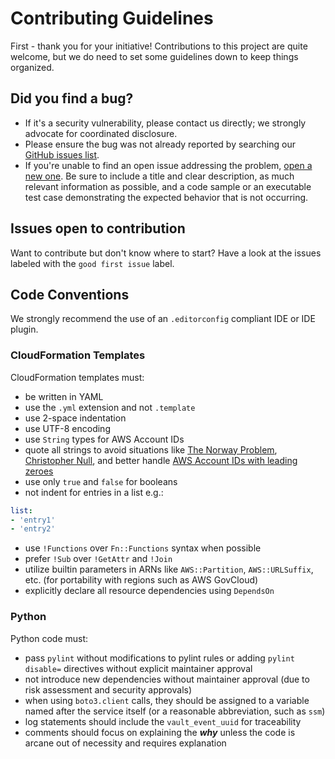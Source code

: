 # Contributing Guidelines

First - thank you for your initiative!  Contributions to this project are quite welcome, but we do need to set some guidelines down to keep things organized.

## Did you find a bug?

- If it's a security vulnerability, please contact us directly; we strongly advocate for coordinated disclosure.
- Please ensure the bug was not already reported by searching our [GitHub issues list](https://github.com/uncomnllc/cheyenne/issues).
- If you're unable to find an open issue addressing the problem, [open a new one](https://github.com/uncomnllc/cheyenne/issues/new). Be sure to include a title and clear description, as much relevant information as possible, and a code sample or an executable test case demonstrating the expected behavior that is not occurring.


## Issues open to contribution

Want to contribute but don't know where to start? Have a look at the issues labeled with the `good first issue` label.

## Code Conventions

We strongly recommend the use of an `.editorconfig` compliant IDE or IDE plugin.

### CloudFormation Templates

CloudFormation templates must:

* be written in YAML
* use the `.yml` extension and not `.template`
* use 2-space indentation
* use UTF-8 encoding
* use `String` types for AWS Account IDs
* quote all strings to avoid situations like [The Norway Problem](https://hitchdev.com/strictyaml/why/implicit-typing-removed/), [Christopher Null](http://www.wired.com/2015/11/null), and better handle [AWS Account IDs with leading zeroes](https://blog.rowanudell.com/aws-accounts-with-leading-zeros/)
* use only `true` and `false` for booleans
* not indent for entries in a list e.g.:
```yaml
list:
- 'entry1'
- 'entry2'
```
* use `!Functions` over `Fn::Functions` syntax when possible
* prefer `!Sub` over `!GetAttr` and `!Join`
* utilize builtin parameters in ARNs like `AWS::Partition`, `AWS::URLSuffix`, etc. (for portability with regions such as AWS GovCloud)
* explicitly declare all resource dependencies using `DependsOn`

### Python

Python code must:

* pass `pylint` without modifications to pylint rules or adding `pylint disable=` directives without explicit maintainer approval
* not introduce new dependencies without maintainer approval (due to risk assessment and security approvals)
* when using `boto3.client` calls, they should be assigned to a variable named after the service itself (or a reasonable abbreviation, such as `ssm`)
* log statements should include the `vault_event_uuid` for traceability
* comments should focus on explaining the ***why*** unless the code is arcane out of necessity and requires explanation
